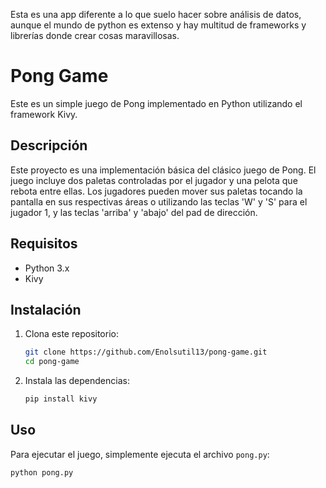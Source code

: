 Esta es una app diferente a lo que suelo hacer sobre análisis de datos, aunque el mundo de python es extenso y hay multitud de frameworks y librerías donde crear cosas maravillosas.
# Pong Game

Este es un simple juego de Pong implementado en Python utilizando el framework Kivy.

## Descripción

Este proyecto es una implementación básica del clásico juego de Pong. El juego incluye dos paletas controladas por el jugador y una pelota que rebota entre ellas. Los jugadores pueden mover sus paletas tocando la pantalla en sus respectivas áreas o utilizando las teclas 'W' y 'S' para el jugador 1, y las teclas 'arriba' y 'abajo' del pad de dirección.

## Requisitos

- Python 3.x
- Kivy

## Instalación

1. Clona este repositorio:
    ```sh
    git clone https://github.com/Enolsutil13/pong-game.git
    cd pong-game
    ```

2. Instala las dependencias:
    ```sh
    pip install kivy
    ```

## Uso

Para ejecutar el juego, simplemente ejecuta el archivo `pong.py`:
```sh
python pong.py

